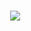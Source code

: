 <p align="center" style="padding:25px;display:flex;align-items:center;">
    <img src="https://github-profile-trophy.vercel.app/?username=SikroxMemer&theme=radical&column=8&magrin=30px" class="center">
</p>

